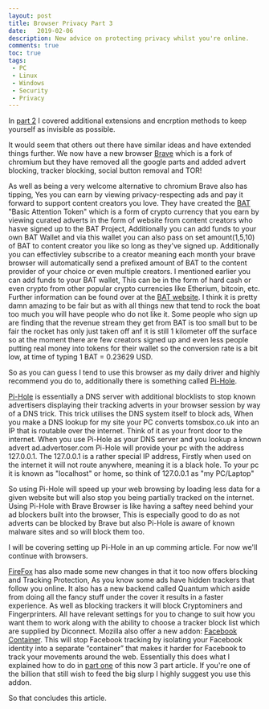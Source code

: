```yaml
---
layout: post
title: Browser Privacy Part 3
date:   2019-02-06
description: New advice on protecting privacy whilst you're online.
comments: true
toc: true
tags:
 - PC
 - Linux
 - Windows
 - Security
 - Privacy
---
```



In [part 2](https://tomsbox.co.uk/2017/02/Browser-Privacy-2/) I covered additional extensions and encrption methods to keep yourself as invisible as possible.

It would seem that others out there have similar ideas and have extended things further. We now have a new browser [Brave](https://brave.com) which is a fork of chromium but they have removed all the google parts and added advert blocking, tracker blocking, social button removal and TOR!

As well as being a very welcome alternative to chromium Brave also has tipping, Yes you can earn by viewing privacy-respecting ads and pay it forward to support content creators you love. They have created the [BAT](https://basicattentiontoken.org/) "Basic Attention Token" which is a form of crypto currency that you earn by viewing curated adverts in the form of website from content creators who hasve signed up to the BAT Project, Additionally you can add funds to your own BAT Wallet and via this wallet you can also pass on set amount(1,5,10) of BAT to content creator you like so long as they've signed up.
Additionally you can effectivley subscribe to a creator meaning each month your brave browser will automatically send a prefixed amount of BAT to the content provider of your choice or even multiple creators. I mentioned earlier you can add funds to your BAT wallet, This can be in the form of hard cash or even crypto from other popular crypto currencies like Etherium, bitcoin, etc.
Further information can be found over at the [BAT website](https://basicattentiontoken.org/). I think it is pretty damn amazing to be fair but as with all things new that tend to rock the boat too much you will have people who do not like it. 
Some people who sign up are finding that the revenue stream they get from BAT is too small but to be fair the rocket has only just taken off anf it is still 1 kilometer off the surface so at the moment there are few creators signed up and even less people putting real money into tokens for their wallet so the conversion rate is a bit low, at time of typing 1 BAT = 0.23629 USD.



So as you can guess I tend to use this browser as my daily driver and highly recommend you do to, additionally there is something called [Pi-Hole](http://pi-hole.net). 

[Pi-Hole](http://pi-hole.net) is essentially a DNS server with additional blocklists to stop known advertisers displaying their tracking adverts in your browser session by way of a DNS trick. This trick utilises the DNS system itself to block ads, When you make a DNS lookup for my site your PC converts tomsbox.co.uk into an IP that is routable over the internet. Think of it as your front door to the internet.
When you use Pi-Hole as your DNS server and you lookup a known advert ad.advertoser.com Pi-Hole will provide your pc with the address 127.0.0.1. The 127.0.0.1 is a rather special IP address, Firstly when used on the internet it will not route anywhere, meaning it is a black hole. To your pc it is known as "localhost" or home, so think of 127.0.0.1 as "my PC/Laptop"

So using Pi-Hole will speed up your web browsing by loading less data for a given website but will also stop you being partially tracked on the internet. Using Pi-Hole with Brave Browser is like having a saftey need behind your ad blockers built into the browser, This is especially good to do as not adverts can be blocked by Brave but also Pi-Hole is aware of known malware sites and so will block them too.

I will be covering setting up Pi-Hole in an up comming article. For now we'll continue with browsers.

[FireFox](https://www.mozilla.org/en-GB/firefox/) has also made some new changes in that it too now offers blocking and Tracking Protection, As you know some ads have hidden trackers that follow you online. It also has a new backend called Quantum which aside from doing all the fancy stuff under the cover it results in a faster experience. As well as blocking trackers it will block Cryptominers and Fingerprinters. All have relevant settings for you to change to suit how you want them to work along with the ability to choose a tracker block list which are supplied by Diconnect.
Mozilla also offer a new addon: [Facebook Container](https://addons.mozilla.org/en-US/firefox/addon/facebook-container/). This will stop Facebook tracking by isolating your Facebook identity into a separate “container” that makes it harder for Facebook to track your movements around the web. Essentially this does what I explained how to do in [part one](https://tomsbox.co.uk/2017/02/Browser-Privacy-1/) of this now 3 part article. If you're one of the billion that still wish to feed the big slurp I highly suggest you use this addon.

So that concludes this article.
